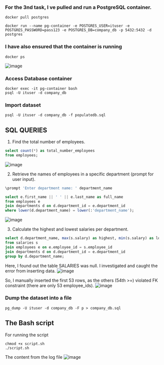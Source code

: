 ### For the 3nd task, I ve pulled and run a PostgreSQL container.

```powrshell
docker pull postgres

docker run --name pg-container -e POSTGRES_USER=ituser -e POSTGRES_PASSWORD=pass123 -e POSTGRES_DB=company_db -p 5432:5432 -d postgres
```

### I have also ensured that the container is running
```powrshell
docker ps
```
![image](https://github.com/user-attachments/assets/450a796a-7537-4e68-a70f-48e304a60ccc)

### Access Database container
```powrshell
docker exec -it pg-container bash
psql -U ituser -d company_db
```

### Import dataset
```powrshell
psql -U ituser -d company_db -f populatedb.sql
```

## SQL QUERIES
1. Find the total number of employees.
```sql
select count(*) as total_number_employees
from employees;
```
![image](https://github.com/user-attachments/assets/3f69c1cc-daf0-46fb-b72a-a31be1d569d7)

   
2. Retrieve the names of employees in a specific department (prompt for user input).
```sql
\prompt 'Enter department name: ' department_name

select e.first_name || ' ' || e.last_name as full_name
from employees e
join departments d on d.department_id = e.department_id
where lower(d.department_name) = lower(:'department_name');
```
![image](https://github.com/user-attachments/assets/0f94d419-6e87-4dd4-936f-99bcf7641edb)

   
3. Calculate the highest and lowest salaries per department.
```sql
select d.department_name, max(s.salary) as highest, min(s.salary) as lowest
from salaries s
join employees e on e.employee_id = s.employee_id
join departments d on d.department_id = e.department_id
group by d.department_name;
```
Here, I found out the table SALARIES was null. I investigated and caught the error from inserting data.
![image](https://github.com/user-attachments/assets/f44bb1ca-d7d5-4982-b8e6-6538f1e2ad2f)

So, I manually inserted the first 53 rows, as the others (54th >=) violated FK constraint (there are only 53 employee_ids). 
![image](https://github.com/user-attachments/assets/74e4a325-c9d5-44b4-9f4c-0b1143ead68d)

### Dump the dataset into a file
```powrshell
pg_dump -U ituser -d company_db -F p > company_db.sql
```
## The Bash script

For running the script
```powrshell
chmod +x script.sh
./script.sh
```

The content from the log file
![image](https://github.com/user-attachments/assets/95b31a72-71c5-41fe-bfb2-09a85d15c494)


